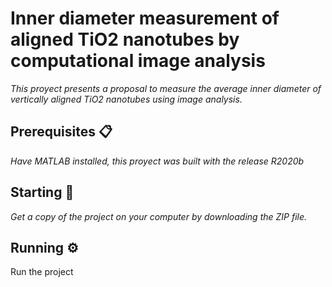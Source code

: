 # Inner diameter measurement of aligned TiO2 nanotubes by computational image analysis
_This proyect presents a proposal to measure the average inner diameter of vertically aligned TiO2 nanotubes using image analysis._
## Prerequisites 📋
_Have MATLAB installed, this proyect was built with the release R2020b_
## Starting 🚀
_Get a copy of the project on your computer by downloading the ZIP file._
## Running ⚙️
Run the project
